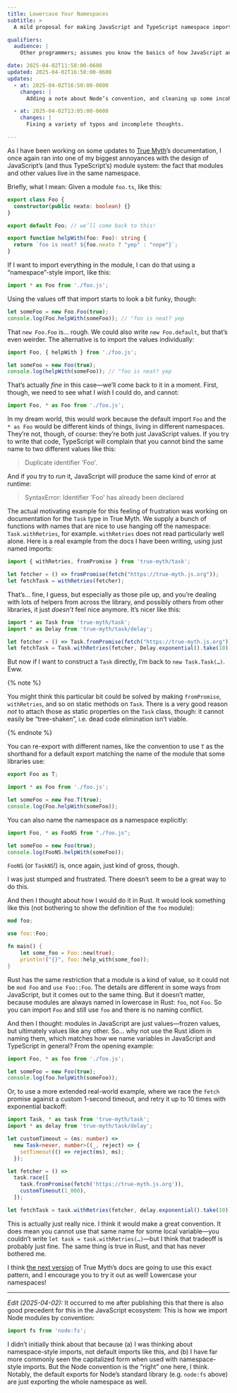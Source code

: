```yaml
---
title: Lowercase Your Namespaces
subtitle: >
  A mild proposal for making JavaScript and TypeScript namespace imports nicer to work with.

qualifiers:
  audience: |
    Other programmers; assumes you know the basics of how JavaScript and other langauges’ modules work.

date: 2025-04-02T11:58:00-0600
updated: 2025-04-02T16:50:00-0600
updates:
  - at: 2025-04-02T16:50:00-0600
    changes: |
      Adding a note about Node’s convention, and cleaning up some incoherence earlier in the post.

  - at: 2025-04-02T13:05:00-0600
    changes: |
      Fixing a variety of typos and incomplete thoughts.

---
```


As I have been working on some updates to [True Myth][tm]’s documentation, I once again ran into one of my biggest annoyances with the design of JavaScript’s (and thus TypeScript’s) module system: the fact that modules and other values live in the same namespace.

[tm]: https://true-myth.js.org

Briefly, what I mean: Given a module `foo.ts`, like this:

```ts
export class Foo {
  constructor(public neato: boolean) {}
}

export default Foo; // we’ll come back to this!

export function helpWith(foo: Foo): string {
  return `foo is neat? ${foo.neato ? "yep" : "nope"}`;
}
```

If I want to import everything in the module, I can do that using a “namespace”-style import, like this:

```ts
import * as Foo from './foo.js';
```

Using the values off that import starts to look a bit funky, though:

```ts
let someFoo = new Foo.Foo(true);
console.log(Foo.helpWith(someFoo)); // "foo is neat? yep
```

That `new Foo.Foo` is… rough. We could also write `new Foo.default`, but that’s even weirder. The alternative is to import the values individually:

```ts
import Foo, { helpWith } from './foo.js';

let someFoo = new Foo(true);
console.log(helpWith(someFoo)); // "foo is neat? yep
```

That’s actually *fine* in this case—we’ll come back to it in a moment. First, though, we need to see what I *wish* I could do, and cannot:

```ts
import Foo, * as Foo from './foo.js';
```

In my dream world, this would work because the default import `Foo` and the `* as Foo` would be different kinds of things, living in different namespaces. They’re not, though, of course: they’re both just JavaScript values. If you try to write that code, TypeScript will complain that you cannot bind the same name to two different values like this:

> Duplicate identifier 'Foo'.

And if you try to *run* it, JavaScript will produce the same kind of error at runtime:

> SyntaxError: Identifier 'Foo' has already been declared

The actual motivating example for this feeling of frustration was working on documentation for the `Task` type in True Myth. We supply a bunch of functions with names that are nice to use hanging off the namespace: `Task.withRetries`, for example. `withRetries` does not read particularly well alone. Here is a real example from the docs I have been writing, using just named imports:

```ts
import { withRetries, fromPromise } from 'true-myth/task';

let fetcher = () => fromPromise(fetch("https://true-myth.js.org"));
let fetchTask = withRetries(fetcher);
```

That’s… fine, I guess, but especially as those pile up, and you’re dealing with lots of helpers from across the library, and possibly others from other libraries, it just *doesn’t* feel nice anymore. It’s nicer like this:

```ts
import * as Task from 'true-myth/task';
import * as Delay from 'true-myth/task/delay';

let fetcher = () => Task.fromPromise(fetch("https://true-myth.js.org"));
let fetchTask = Task.withRetries(fetcher, Delay.exponential().take(10));
```

But now if I want to construct a `Task` directly, I’m back to `new Task.Task(…)`. Eww.

{% note %}

You might think this particular bit could be solved by making `fromPromise`, `withRetries`, and so on static methods on `Task`. There is a very good reason *not* to attach those as static properties on the `Task` class, though: it cannot easily be “tree-shaken”, i.e. dead code elimination isn’t viable.

{% endnote %}

You can re-export with different names, like the convention to use `T` as the shorthand for a default export matching the name of the module that some libraries use:

```ts
export Foo as T;
```

```ts
import * as Foo from './foo.js';

let someFoo = new Foo.T(true);
console.log(Foo.helpWith(someFoo));
```

You can also name the namespace *as* a namespace explicitly:

```ts
import Foo, * as FooNS from "./foo.js";

let someFoo = new Foo(true);
console.log(FooNS.helpWith(someFoo));
```

`FooNS` (or `TaskNS`!) is, once again, just kind of gross, though.

I was just stumped and frustrated. There doesn’t seem to be a great way to do this.

And then I thought about how I would do it in Rust. It would look something like this (not bothering to show the definition of the `foo` module):

```rust
mod foo;

use foo::Foo;

fn main() {
    let some_foo = Foo::new(true);
    println!("{}", foo::help_with(some_foo));
}
```

Rust has the same restriction that a module is a kind of value, so it could not be `mod Foo` and `use Foo::Foo`. The details are different in some ways from JavaScript, but it comes out to the same thing. But it doesn’t matter, because modules are always named in lowercase in Rust: `foo`, not `Foo`. So you can import `Foo` and still use `foo` and there is no naming conflict.

And then I thought: modules in JavaScript are just values—frozen values, but ultimately values like any other. So… why not use the Rust idiom in naming them, which matches how we name variables in JavaScript and TypeScript in general? From the opening example:

```ts
import Foo, * as foo from './foo.js';

let someFoo = new Foo(true);
console.log(foo.helpWith(someFoo));
```

Or, to use a more extended real-world example, where we race the `fetch` promise against a custom 1-second timeout, and retry it up to 10 times with exponential backoff:

```ts
import Task, * as task from 'true-myth/task';
import * as delay from 'true-myth/task/delay';

let customTimeout = (ms: number) =>
  new Task<never, number>((_, reject) => {
    setTimeout(() => reject(ms), ms);
  });

let fetcher = () =>
  task.race([
    task.fromPromise(fetch('https://true-myth.js.org')),
    customTimeout(1_000),
  ]);

let fetchTask = task.withRetries(fetcher, delay.exponential().take(10));
```

This is actually just really nice. I think it would make a great convention. It does mean you cannot use that same name for some local variable—you couldn’t write `let task = task.withRetries(…)`—but I think that tradeoff is probably just fine. The same thing is true in Rust, and that has never bothered me.

I think [the next version][pr] of True Myth’s docs are going to use this exact pattern, and I encourage you to try it out as well! Lowercase your namespaces!

[pr]: https://github.com/true-myth/true-myth/pull/989

---

*Edit (2025-04-02):* It occurred to me after publishing this that there is also good precedent for this in the JavaScript ecosystem: This is how we import Node modules by convention:

```ts
import fs from 'node:fs';
```

I didn’t initially think about that because (a) I was thinking about namespace-style imports, not default imports like this, and (b) I have far more commonly seen the capitalized form when used with namespace-style imports. But the Node convention is the “right” one here, I think. Notably, the default exports for Node’s standard library (e.g. `node:fs` above) are just exporting the whole namespace as well.
